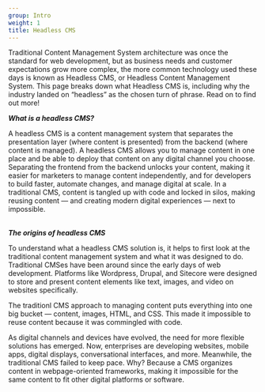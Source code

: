 ```yaml
---
group: Intro
weight: 1
title: Headless CMS
---
```

Traditional Content Management System architecture was once the standard for web development, but as business needs and customer expectations grow more complex, the more common technology used these days is known as Headless CMS, or Headless Content Management System. This page breaks down what Headless CMS is, including why the industry landed on “headless” as the chosen turn of phrase. Read on to find out more!

***What is a headless CMS?***

A headless CMS is a content management system that separates the presentation layer (where content is presented) from the backend (where content is managed). A headless CMS allows you to manage content in one place and be able to deploy that content on any digital channel you choose. Separating the frontend from the backend unlocks your content, making it easier for marketers to manage content independently, and for developers to build faster, automate changes, and manage digital at scale. In a traditional CMS, content is tangled up with code and locked in silos, making reusing content — and creating modern digital experiences — next to impossible.

\
***The origins of headless CMS***

To understand what a headless CMS solution is, it helps to first look at the traditional content management system and what it was designed to do. Traditional CMSes have been around since the early days of web development. Platforms like Wordpress, Drupal, and Sitecore were designed to store and present content elements like text, images, and video on websites specifically.



The traditionl CMS approach to managing content puts everything into one big bucket — content, images, HTML, and CSS. This made it impossible to reuse content because it was commingled with code.

As digital channels and devices have evolved, the need for more flexible solutions has emerged. Now, enterprises are developing websites, mobile apps, digital displays, conversational interfaces, and more. Meanwhile, the traditional CMS failed to keep pace. Why? Because a CMS organizes content in webpage-oriented frameworks, making it impossible for the same content to fit other digital platforms or software.
